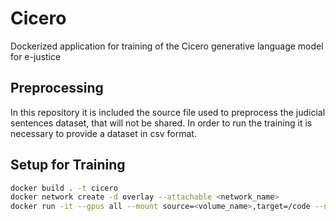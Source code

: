 # Cicero
Dockerized application for training of the Cicero generative language model for e-justice

## Preprocessing
In this repository it is included the source file used to preprocess the judicial sentences dataset, that will not be shared. In order to run the training it is necessary to provide a dataset in csv format.

## Setup for Training
```sh
docker build . -t cicero
docker network create -d overlay --attachable <network_name>
docker run -it --gpus all --mount source=<volume_name>,target=/code --network=<network_name> cicero
```
